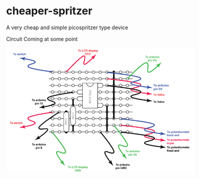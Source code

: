 # cheaper-spritzer
A very cheap and simple picospritzer type device

Circuit Coming at some point

![Additional circuit board required](Cheapospritzer.png)

